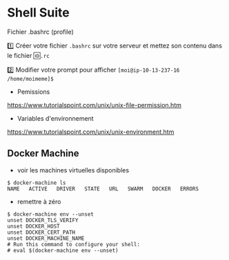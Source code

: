 # Shell Suite

Fichier .bashrc (profile)

:one: Créer votre fichier `.bashrc` sur votre serveur et mettez son contenu dans le fichier :id:`.rc`

:two: Modifier votre prompt pour afficher `[moi@ip-10-13-237-16 /home/moimeme]$`

* Pemissions

https://www.tutorialspoint.com/unix/unix-file-permission.htm

* Variables d'environnement

https://www.tutorialspoint.com/unix/unix-environment.htm

## Docker Machine

* voir les machines virtuelles disponibles

```
$ docker-machine ls
NAME   ACTIVE   DRIVER   STATE   URL   SWARM   DOCKER   ERRORS
```

* remettre à zéro

```
$ docker-machine env --unset
unset DOCKER_TLS_VERIFY
unset DOCKER_HOST
unset DOCKER_CERT_PATH
unset DOCKER_MACHINE_NAME
# Run this command to configure your shell: 
# eval $(docker-machine env --unset)
```

